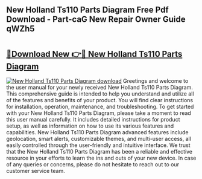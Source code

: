 ## New Holland Ts110 Parts Diagram Free Pdf Download - Part-caG New Repair Owner Guide qWZh5

# <h2><a href="http://dfklz4.blite.top/?on=New+Holland+Ts110+Parts+Diagram">🔗Download New 👉🔴 New Holland Ts110 Parts Diagram</a></h2>

[![New Holland Ts110 Parts Diagram download](https://i.imgur.com/lujVjoI.png)](http://dfklz4.blite.top/?on=New+Holland+Ts110+Parts+Diagram)
Greetings and welcome to the user manual for your newly received New Holland Ts110 Parts Diagram. This comprehensive guide is intended to help you understand and utilize all of the features and benefits of your product. You will find clear instructions for installation, operation, maintenance, and troubleshooting. To get started with your New Holland Ts110 Parts Diagram, please take a moment to read this user manual carefully. It includes detailed instructions for product setup, as well as information on how to use its various features and capabilities. New Holland Ts110 Parts Diagram advanced features include geolocation, smart alerts, customizable themes, and multi-user access, all easily controlled through the user-friendly and intuitive interface. We trust that the New Holland Ts110 Parts Diagram has been a reliable and effective resource in your efforts to learn the ins and outs of your new device. In case of any queries or concerns, please do not hesitate to reach out to our customer service team.
